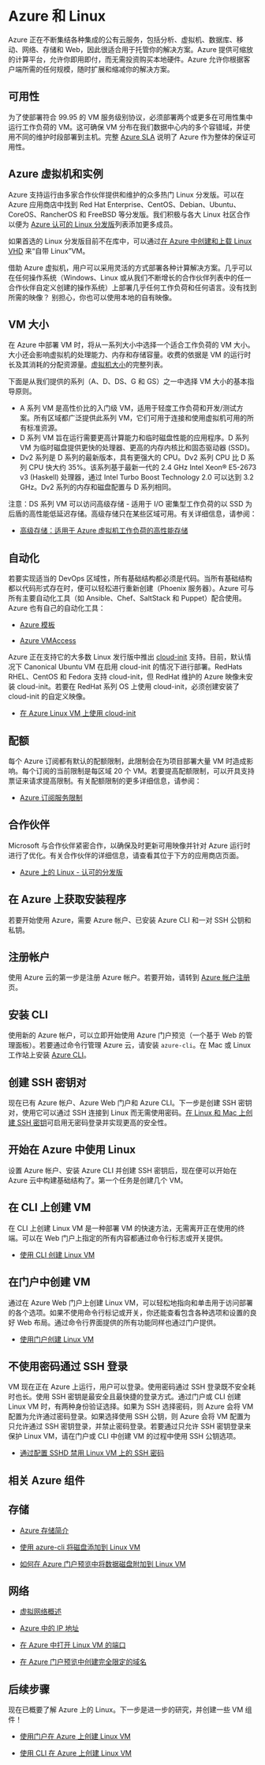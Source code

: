  <properties
   pageTitle="Azure 和 Linux | Azure"
   description="介绍 Linux 虚拟机上的 Azure 计算、存储和网络服务。"
   services="virtual-machines-linux"
   documentationCenter="virtual-machines-linux"
   authors="vlivech"
   manager="timlt"
   editor=""/>  


<tags
   ms.service="virtual-machines-linux"
   ms.devlang="NA"
   ms.topic="article"
   ms.tgt_pltfrm="vm-linux"
   ms.workload="infrastructure"
   ms.date="09/14/2016"
   wacn.date="12/16/2016"
   ms.author="v-livech"/>  


# Azure 和 Linux

Azure 正在不断集结各种集成的公有云服务，包括分析、虚拟机、数据库、移动、网络、存储和 Web，因此很适合用于托管你的解决方案。Azure 提供可缩放的计算平台，允许你即用即付，而无需投资购买本地硬件。Azure 允许你根据客户端所需的任何规模，随时扩展和缩减你的解决方案。

## 可用性
为了使部署符合 99.95 的 VM 服务级别协议，必须部署两个或更多在可用性集中运行工作负荷的 VM。这可确保 VM 分布在我们数据中心内的多个容错域，并使用不同的维护时段部署到主机。完整 [Azure SLA](/support/sla/virtual-machines/) 说明了 Azure 作为整体的保证可用性。

## Azure 虚拟机和实例
Azure 支持运行由多家合作伙伴提供和维护的众多热门 Linux 分发版。可以在 Azure 应用商店中找到 Red Hat Enterprise、CentOS、Debian、Ubuntu、CoreOS、RancherOS 和 FreeBSD 等分发版。我们积极与各大 Linux 社区合作以便为 [Azure 认可的 Linux 分发版](/documentation/articles/virtual-machines-linux-endorsed-distros/)列表添加更多成员。

如果首选的 Linux 分发版目前不在库中，可以通过[在 Azure 中创建和上载 Linux VHD](/documentation/articles/virtual-machines-linux-create-upload-generic/) 来“自带 Linux”VM。

借助 Azure 虚拟机，用户可以采用灵活的方式部署各种计算解决方案。几乎可以在任何操作系统（Windows、Linux 或从我们不断增长的合作伙伴列表中的任一合作伙伴自定义创建的操作系统）上部署几乎任何工作负荷和任何语言。没有找到所需的映像？ 别担心，你也可以使用本地的自有映像。

## VM 大小
在 Azure 中部署 VM 时，将从一系列大小中选择一个适合工作负荷的 VM 大小。大小还会影响虚拟机的处理能力、内存和存储容量。收费的依据是 VM 的运行时长及其消耗的分配资源量。[虚拟机大小](/documentation/articles/virtual-machines-linux-sizes/)的完整列表。

下面是从我们提供的系列（A、D、DS、G 和 GS）之一中选择 VM 大小的基本指导原则。

* A 系列 VM 是高性价比的入门级 VM，适用于轻度工作负荷和开发/测试方案。所有区域都广泛提供此系列 VM，它们可用于连接和使用虚拟机可用的所有标准资源。
* D 系列 VM 旨在运行需要更高计算能力和临时磁盘性能的应用程序。D 系列 VM 为临时磁盘提供更快的处理器、更高的内存内核比和固态驱动器 (SSD)。
* Dv2 系列是 D 系列的最新版本，具有更强大的 CPU。Dv2 系列 CPU 比 D 系列 CPU 快大约 35%。该系列基于最新一代的 2.4 GHz Intel Xeon® E5-2673 v3 (Haskell) 处理器，通过 Intel Turbo Boost Technology 2.0 可以达到 3.2 GHz。Dv2 系列的内存和磁盘配置与 D 系列相同。

注意：DS 系列 VM 可以访问高级存储 - 适用于 I/O 密集型工作负荷的以 SSD 为后盾的高性能低延迟存储。高级存储只在某些区域可用。有关详细信息，请参阅：

- [高级存储：适用于 Azure 虚拟机工作负荷的高性能存储](/documentation/articles/storage-premium-storage/)

## 自动化
若要实现适当的 DevOps 区域性，所有基础结构都必须是代码。当所有基础结构都以代码形式存在时，便可以轻松进行重新创建（Phoenix 服务器）。Azure 可与所有主要自动化工具（如 Ansible、Chef、SaltStack 和 Puppet）配合使用。Azure 也有自己的自动化工具：

- [Azure 模板](/documentation/articles/virtual-machines-linux-create-ssh-secured-vm-from-template/)

- [Azure VMAccess](/documentation/articles/virtual-machines-linux-using-vmaccess-extension/)

Azure 正在支持它的大多数 Linux 发行版中推出 [cloud-init](http://cloud-init.io/) 支持。目前，默认情况下 Canonical Ubuntu VM 在启用 cloud-init 的情况下进行部署。RedHats RHEL、CentOS 和 Fedora 支持 cloud-init，但 RedHat 维护的 Azure 映像未安装 cloud-init。若要在 RedHat 系列 OS 上使用 cloud-init，必须创建安装了 cloud-init 的自定义映像。

- [在 Azure Linux VM 上使用 cloud-init](/documentation/articles/virtual-machines-linux-using-cloud-init/)

## 配额
每个 Azure 订阅都有默认的配额限制，此限制会在为项目部署大量 VM 时造成影响。每个订阅的当前限制是每区域 20 个 VM。若要提高配额限制，可以开具支持票证来请求提高限制。有关配额限制的更多详细信息，请参阅：

- [Azure 订阅服务限制](/documentation/articles/azure-subscription-service-limits/)


## 合作伙伴

Microsoft 与合作伙伴紧密合作，以确保及时更新可用映像并针对 Azure 运行时进行了优化。有关合作伙伴的详细信息，请查看其位于下方的应用商店页面。

- [Azure 上的 Linux - 认可的分发版](/documentation/articles/virtual-machines-linux-endorsed-distros/)

## 在 Azure 上获取安装程序
若要开始使用 Azure，需要 Azure 帐户、已安装 Azure CLI 和一对 SSH 公钥和私钥。

## 注册帐户
使用 Azure 云的第一步是注册 Azure 帐户。若要开始，请转到 [Azure 帐户注册](/pricing/1rmb-trial/)页。

## 安装 CLI
使用新的 Azure 帐户，可以立即开始使用 Azure 门户预览（一个基于 Web 的管理面板）。若要通过命令行管理 Azure 云，请安装 `azure-cli`。在 Mac 或 Linux 工作站上安装 [Azure CLI](/documentation/articles/xplat-cli-install/)。

## 创建 SSH 密钥对
现在已有 Azure 帐户、Azure Web 门户和 Azure CLI。下一步是创建 SSH 密钥对，使用它可以通过 SSH 连接到 Linux 而无需使用密码。[在 Linux 和 Mac 上创建 SSH 密钥](/documentation/articles/virtual-machines-linux-mac-create-ssh-keys/)可启用无密码登录并实现更高的安全性。

## 开始在 Azure 中使用 Linux
设置 Azure 帐户、安装 Azure CLI 并创建 SSH 密钥后，现在便可以开始在 Azure 云中构建基础结构了。第一个任务是创建几个 VM。

## 在 CLI 上创建 VM
在 CLI 上创建 Linux VM 是一种部署 VM 的快速方法，无需离开正在使用的终端。可以在 Web 门户上指定的所有内容都通过命令行标志或开关提供。

- [使用 CLI 创建 Linux VM](/documentation/articles/virtual-machines-linux-quick-create-cli/)

## 在门户中创建 VM
通过在 Azure Web 门户上创建 Linux VM，可以轻松地指向和单击用于访问部署的各个选项。如果不使用命令行标记或开关，你还能查看包含各种选项和设置的良好 Web 布局。通过命令行界面提供的所有功能同样也通过门户提供。

- [使用门户创建 Linux VM](/documentation/articles/virtual-machines-linux-quick-create-portal/)

## 不使用密码通过 SSH 登录
VM 现在正在 Azure 上运行，用户可以登录。使用密码通过 SSH 登录既不安全耗时也长。使用 SSH 密钥是最安全且最快捷的登录方式。通过门户或 CLI 创建 Linux VM 时，有两种身份验证选择。如果为 SSH 选择密码，则 Azure 会将 VM 配置为允许通过密码登录。如果选择使用 SSH 公钥，则 Azure 会将 VM 配置为只允许通过 SSH 密钥登录，并禁止密码登录。若要通过只允许 SSH 密钥登录来保护 Linux VM，请在门户或 CLI 中创建 VM 的过程中使用 SSH 公钥选项。

- [通过配置 SSHD 禁用 Linux VM 上的 SSH 密码](/documentation/articles/virtual-machines-linux-mac-disable-ssh-password-usage/)

## 相关 Azure 组件

## 存储

- [Azure 存储简介](/documentation/articles/storage-introduction/)

- [使用 azure-cli 将磁盘添加到 Linux VM](/documentation/articles/virtual-machines-linux-add-disk/)

- [如何在 Azure 门户预览中将数据磁盘附加到 Linux VM](/documentation/articles/virtual-machines-linux-attach-disk-portal/)

## 网络

- [虚拟网络概述](/documentation/articles/virtual-networks-overview/)

- [Azure 中的 IP 地址](/documentation/articles/virtual-network-ip-addresses-overview-arm/)

- [在 Azure 中打开 Linux VM 的端口](/documentation/articles/virtual-machines-linux-nsg-quickstart/)

- [在 Azure 门户预览中创建完全限定的域名](/documentation/articles/virtual-machines-linux-portal-create-fqdn/)

## 后续步骤

现在已概要了解 Azure 上的 Linux。下一步是进一步的研究，并创建一些 VM 组件！

- [使用门户在 Azure 上创建 Linux VM](/documentation/articles/virtual-machines-linux-quick-create-portal/)

- [使用 CLI 在 Azure 上创建 Linux VM](/documentation/articles/virtual-machines-linux-quick-create-cli/)

<!---HONumber=Mooncake_Quality_Review_1202_2016-->